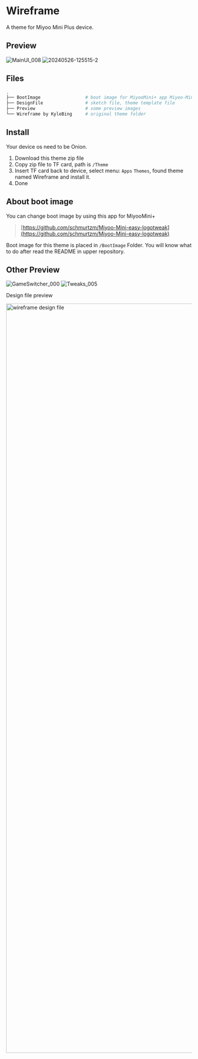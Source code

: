# Wireframe

A theme for Miyoo Mini Plus device.


## Preview

![MainUI_008](https://github.com/KyleBing/onion-theme-wireframe/assets/12215982/f36e752a-3c50-463b-a9b8-f956ef77c16e)
![20240526-125515-2](https://github.com/KyleBing/onion-theme-wireframe/assets/12215982/22081dee-c3a1-4a91-bfe5-58268daf7979)


## Files

```bash
.
├── BootImage                 # boot image for MiyooMini+ app Miyoo-Mini-easy-logotweak to use, can change MiyooMini+'s boot image
├── DesignFile                # sketch file, theme template file
├── Preview                   # some preview images
└── Wireframe by KyleBing     # original theme folder

```


## Install

Your device os need to be Onion.

1. Download this theme zip file
2. Copy zip file to TF card, path is `/Theme`
3. Insert TF card back to device, select menu: `Apps` `Themes`, found theme named Wireframe and install it.
4. Done


## About boot image

You can change boot image by using this app for MiyooMini+

> [https://github.com/schmurtzm/Miyoo-Mini-easy-logotweak](https://github.com/schmurtzm/Miyoo-Mini-easy-logotweak)

Boot image for this theme is placed in `/BootImage` Folder. You will know what to do after read the README in upper repository.

## Other Preview


![GameSwitcher_000](https://github.com/KyleBing/onion-theme-wireframe/assets/12215982/0c69e6be-e5b2-4cff-99d2-54fc32b845f6)
![Tweaks_005](https://github.com/KyleBing/onion-theme-wireframe/assets/12215982/0a90d799-ba02-4a13-9627-18f60c77c147)

Design file preview

<img width="2032" alt="wireframe design file" src="https://github.com/KyleBing/onion-theme-wireframe/assets/12215982/b52fe139-733d-4ab7-9918-bbb2bceb31e4">




